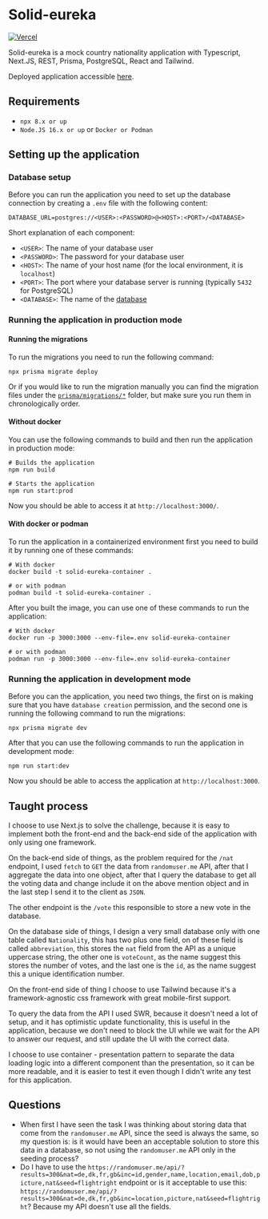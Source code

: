 # Solid-eureka

[![Vercel](http://therealsujitk-vercel-badge.vercel.app/?app=solid-eureka)](https://solid-eureka.vercel.app/)

Solid-eureka is a mock country nationality application with Typescript, Next.JS, REST, Prisma, PostgreSQL, React and
Tailwind.

Deployed application accessible [here](https://solid-eureka.vercel.app/).

## Requirements

- `npx 8.x or up`
- `Node.JS 16.x or up` or `Docker or Podman`

## Setting up the application

### Database setup

Before you can run the application you need to set up the database connection by creating a `.env` file with the
following content:

```text
DATABASE_URL=postgres://<USER>:<PASSWORD>@<HOST>:<PORT>/<DATABASE>
```

Short explanation of each component:

- `<USER>`: The name of your database user
- `<PASSWORD>`: The password for your database user
- `<HOST>`: The name of your host name (for the local environment, it is `localhost`)
- `<PORT>`: The port where your database server is running (typically `5432` for PostgreSQL)
- `<DATABASE>`: The name of the [database](https://www.postgresql.org/docs/12/manage-ag-overview.html)

### Running the application in production mode

#### Running the migrations

To run the migrations you need to run the following command:

```shell
npx prisma migrate deploy
```

Or if you would like to run the migration manually you can find the migration files under the
[`prisma/migrations/*`](/prisma/migrations) folder, but make sure you run them in chronologically order.

#### Without docker

You can use the following commands to build and then run the application in production mode:

```shell
# Builds the application
npm run build

# Starts the application
npm run start:prod
```

Now you should be able to access it at `http://localhost:3000/`.

#### With docker or podman

To run the application in a containerized environment first you need to build it by running one of these commands:

```shell
# With docker
docker build -t solid-eureka-container .

# or with podman
podman build -t solid-eureka-container .
```

After you built the image, you can use one of these commands to run the application:

```shell
# With docker
docker run -p 3000:3000 --env-file=.env solid-eureka-container

# or with podman
podman run -p 3000:3000 --env-file=.env solid-eureka-container
```

### Running the application in development mode

Before you can the application, you need two things, the first on is making sure that you have `database creation`
permission, and the second one is running the following command to run the migrations:

```shell
npx prisma migrate dev
```

After that you can use the following commands to run the application in development mode:

```shell
npm run start:dev
```

Now you should be able to access the application at `http://localhost:3000`.

## Taught process

I choose to use Next.js to solve the challenge, because it is easy to implement both the front-end and the back-end side
of the application with only using one framework.

On the back-end side of things, as the problem required for the `/nat` endpoint, I used `fetch` to `GET` the data from
`randomuser.me` API, after that I aggregate the data into one object, after that I query the database to get all the
voting data and change include it on the above mention object and in the last step I send it to the client as `JSON`.

The other endpoint is the `/vote` this responsible to store a new vote in the database.

On the database side of things, I design a very small database only with one table called `Nationality`, this has two
plus one field, on of these field is called `abbreviation`, this stores the `nat` field from the API as a unique
uppercase string, the other one is `voteCount`, as the name suggest this stores the number of votes, and the last one is
the `id`, as the name suggest this a unique identification number.

On the front-end side of thing I choose to use Tailwind because it's a framework-agnostic css framework with great
mobile-first support.

To query the data from the API I used SWR, because it doesn't need a lot of setup, and it has optimistic update
functionality, this is useful in the application, because we don't need to block the UI while we wait for the API to
answer our request, and still update the UI with the correct data.

I choose to use container - presentation pattern to separate the data loading logic into a different component than the
presentation, so it can be more readable, and it is easier to test it even though I didn't write any test for this
application.

## Questions

- When first I have seen the task I was thinking about storing data that come from the `randomuser.me` API, since the
seed is always the same, so my question is: is it would have been an acceptable solution to store this data in a
database, so not using the `randomuser.me` API only in the seeding process?
- Do I have to use the 
`https://randomuser.me/api/?results=300&nat=de,dk,fr,gb&inc=id,gender,name,location,email,dob,picture,nat&seed=flightright`
endpoint or is it acceptable to use this:
`https://randomuser.me/api/?results=300&nat=de,dk,fr,gb&inc=location,picture,nat&seed=flightright`? Because my API
doesn't use all the fields.
